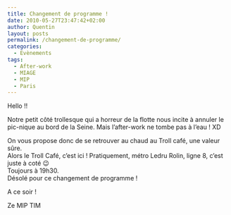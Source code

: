 ```yaml
---
title: Changement de programme !
date: 2010-05-27T23:47:42+02:00
author: Quentin
layout: posts
permalink: /changement-de-programme/
categories:
  - Evènements
tags:
  - After-work
  - MIAGE
  - MIP
  - Paris
---
```

Hello !!

Notre petit côté trollesque qui a horreur de la flotte nous incite à annuler le pic-nique au bord de la Seine. Mais l&#8217;after-work ne tombe pas à l&#8217;eau ! XD

On vous propose donc de se retrouver au chaud au Troll café, une valeur sûre.  
Alors le Troll Café, c&#8217;est ici ! Pratiquement, métro Ledru Rolin, ligne 8, c&#8217;est juste à coté 😉  
Toujours à 19h30.  
Désolé pour ce changement de programme !

A ce soir !

Ze MIP TIM
